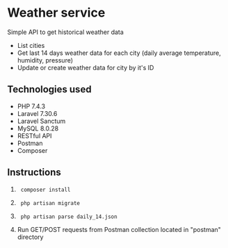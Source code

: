 # Weather service

Simple API to get historical weather data
- List cities
- Get last 14 days weather data for each city (daily average temperature, humidity, pressure)
- Update or create weather data for city by it's ID

## Technologies used
* PHP 7.4.3
* Laravel 7.30.6
* Laravel Sanctum
* MySQL 8.0.28
* RESTful API
* Postman
* Composer

## Instructions
1. 		composer install
2. 		php artisan migrate
3. 		php artisan parse daily_14.json
4. Run GET/POST requests from Postman collection located in "postman" directory
